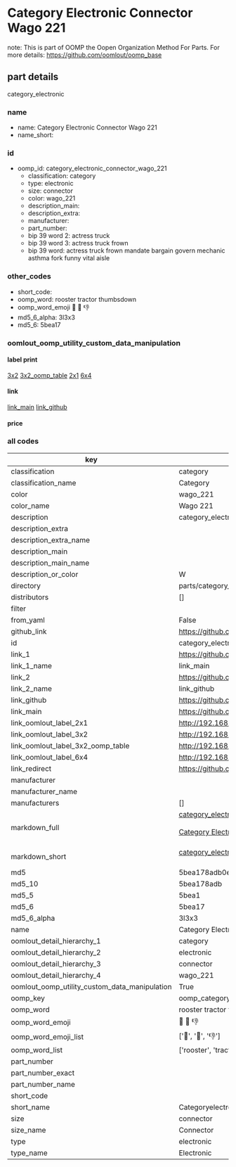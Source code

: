 # Category Electronic Connector Wago 221  

note: This is part of OOMP the Oopen Organization Method For Parts. For more details: https://github.com/oomlout/oomp_base

##  part details
  



category_electronic



### name
* name: Category Electronic Connector Wago 221
* name_short: 
### id
* oomp_id: category_electronic_connector_wago_221
  * classification: category
  * type: electronic
  * size: connector
  * color: wago_221
  * description_main: 
  * description_extra: 
  * manufacturer: 
  * part_number: 
  * bip 39 word 2: actress truck
  * bip 39 word 3: actress truck frown
  * bip 39 word: actress truck frown mandate bargain govern mechanic asthma fork funny vital aisle

### other_codes
* short_code: 
* oomp_word: rooster tractor thumbsdown
* oomp_word_emoji :rooster: :tractor: :thumbsdown:
* md5_6_alpha: 3l3x3
* md5_6: 5bea17






### oomlout_oomp_utility_custom_data_manipulation
#### label print
[3x2](http://192.168.1.245:1112/?label=oomp%203l3x3)
[3x2_oomp_table](http://192.168.1.108:1112/?label=oomp%203l3x3)
[2x1](http://192.168.1.242:1112/?label=oomp%203l3x3)
[6x4](http://192.168.1.55:1112/?label=oomp%203l3x3)    

#### link

[link_main](https://github.com/oomlout/oomlout_oomp_version_1_messy/tree/main/parts/category_electronic_connector_wago_221) [link_github](https://github.com/oomlout/oomlout_oomp_version_1_messy/tree/main/parts/category_electronic_connector_wago_221)                             

#### price







### all codes 
| key | value |  
| --- | --- |  
| classification | category |  
| classification_name | Category |  
| color | wago_221 |  
| color_name | Wago 221 |  
| description | category_electronic |  
| description_extra |  |  
| description_extra_name |  |  
| description_main |  |  
| description_main_name |  |  
| description_or_color | W  |  
| directory | parts/category_electronic_connector_wago_221 |  
| distributors | [] |  
| filter |  |  
| from_yaml | False |  
| github_link | https://github.com/oomlout/oomlout_oomp_part_src/tree/main/parts/category_electronic_connector_wago_221 |  
| id | category_electronic_connector_wago_221 |  
| link_1 | https://github.com/oomlout/oomlout_oomp_version_1_messy/tree/main/parts/category_electronic_connector_wago_221 |  
| link_1_name | link_main |  
| link_2 | https://github.com/oomlout/oomlout_oomp_version_1_messy/tree/main/parts/category_electronic_connector_wago_221 |  
| link_2_name | link_github |  
| link_github | https://github.com/oomlout/oomlout_oomp_version_1_messy/tree/main/parts/category_electronic_connector_wago_221 |  
| link_main | https://github.com/oomlout/oomlout_oomp_version_1_messy/tree/main/parts/category_electronic_connector_wago_221 |  
| link_oomlout_label_2x1 | http://192.168.1.242:1112/?label=oomp%203l3x3 |  
| link_oomlout_label_3x2 | http://192.168.1.245:1112/?label=oomp%203l3x3 |  
| link_oomlout_label_3x2_oomp_table | http://192.168.1.108:1112/?label=oomp%203l3x3 |  
| link_oomlout_label_6x4 | http://192.168.1.55:1112/?label=oomp%203l3x3 |  
| link_redirect | https://github.com/oomlout/oomlout_oomp_version_1_messy/tree/main/parts/category_electronic_connector_wago_221 |  
| manufacturer |  |  
| manufacturer_name |  |  
| manufacturers | [] |  
| markdown_full | [category_electronic_connector_wago_221](none)<br>[](none)<br>[Category Electronic Connector Wago 221](none)<br><br> |  
| markdown_short | [category_electronic_connector_wago_221](none)<br><br> |  
| md5 | 5bea178adb0e114594095870bb3a4816 |  
| md5_10 | 5bea178adb |  
| md5_5 | 5bea1 |  
| md5_6 | 5bea17 |  
| md5_6_alpha | 3l3x3 |  
| name | Category Electronic Connector Wago 221 |  
| oomlout_detail_hierarchy_1 | category |  
| oomlout_detail_hierarchy_2 | electronic |  
| oomlout_detail_hierarchy_3 | connector |  
| oomlout_detail_hierarchy_4 | wago_221 |  
| oomlout_oomp_utility_custom_data_manipulation | True |  
| oomp_key | oomp_category_electronic_connector_wago_221 |  
| oomp_word | rooster tractor thumbsdown |  
| oomp_word_emoji | :rooster: :tractor: :thumbsdown: |  
| oomp_word_emoji_list | [':rooster:', ':tractor:', ':thumbsdown:'] |  
| oomp_word_list | ['rooster', 'tractor', 'thumbsdown'] |  
| part_number |  |  
| part_number_exact |  |  
| part_number_name |  |  
| short_code |  |  
| short_name | Categoryelectronic |  
| size | connector |  
| size_name | Connector |  
| type | electronic |  
| type_name | Electronic |  
